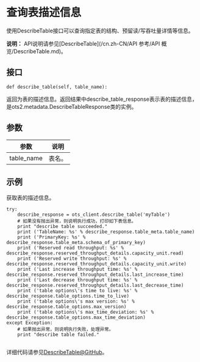 # 查询表描述信息

使用DescribeTable接口可以查询指定表的结构、预留读/写吞吐量详情等信息。

**说明：** API说明请参见[DescribeTable](/cn.zh-CN/API 参考/API 概览/DescribeTable.md)。

## 接口

```
def describe_table(self, table_name):
```

返回为表的描述信息。返回结果中describe\_table\_response表示表的描述信息，是ots2.metadata.DescribeTableResponse类的实例。

## 参数

|参数|说明|
|--|--|
|table\_name|表名。|

## 示例

获取表的描述信息。

```
try:
    describe_response = ots_client.describe_table('myTable')
    # 如果没有抛出异常，则说明执行成功，打印如下表信息。
    print "describe table succeeded."
    print ('TableName: %s' % describe_response.table_meta.table_name)
    print ('PrimaryKey: %s' % describe_response.table_meta.schema_of_primary_key)
    print ('Reserved read throughput: %s' % describe_response.reserved_throughput_details.capacity_unit.read)
    print ('Reserved write throughput: %s' % describe_response.reserved_throughput_details.capacity_unit.write)
    print ('Last increase throughput time: %s' % describe_response.reserved_throughput_details.last_increase_time)
    print ('Last decrease throughput time: %s' % describe_response.reserved_throughput_details.last_decrease_time)
    print ('table options\'s time to live: %s' % describe_response.table_options.time_to_live)
    print ('table options\'s max version: %s' % describe_response.table_options.max_version)
    print ('table options\'s max_time_deviation: %s' % describe_response.table_options.max_time_deviation)
except Exception:
    # 如果抛出异常，则说明执行失败，处理异常。
    print "describe table failed."
            
```

详细代码请参见[DescribeTable@GitHub](https://github.com/aliyun/aliyun-tablestore-python-sdk/blob/master/examples/table_operations.py)。

